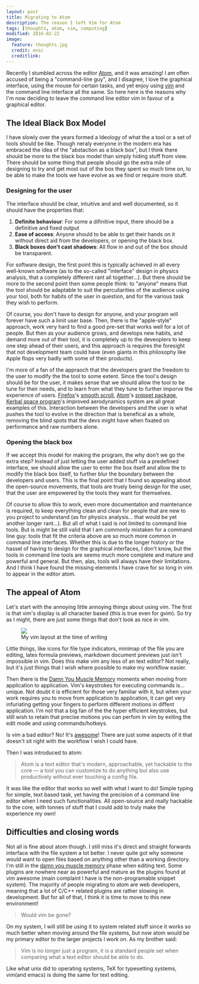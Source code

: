 ```yaml
---
layout: post
title: Migrating to Atom
description: The reason I left Vim for Atom
tags: [thoughts, atom, vim, computing]
modified: 2016-02-22
image:
  feature: thoughts.jpg
  credit: ensc
  creditlink:
---
```


Recently I stumbled across the editor [Atom](https://atom.io/), and it was amazing!
I am often accused of being a "command-line guy", and I disagree, I love the graphical interface, using the mouse for certain tasks, and yet enjoy using [vim](http://www.vim.org/) and the command line interface all the same. So here here is the reasons why I'm now deciding to leave the command line editor vim in favour of a graphical editor.

## The Ideal Black Box Model
I have slowly over the years formed a Ideology of what the a tool or a set of tools should be like. Though neraly everyone in the modern era has embraced the idea of the "abstaction as a black box", but I think there should be more to the black box model than simply hiding stuff from view. There should be some thing that people should go the extra mile of designing to try and get most out of the box they spent so much time on, to be able to make the tools we have evolve as we find or require more stuff.

### Designing for the user
The interface should be clear, intuitive and and well documented, so it should have the properties that:

   1. **Definite behaviour**: For some a difinitive input, there should be a definitive and fixed output
   2. **Ease of access**: Anyone should to be able to get their hands on it without direct aid from the developers, or opening the black box.
   3. **Black boxes don't cast shadows**: All flow in and out of the box should be transparent.

For software design, the first point this is typically achieved in all every well-known software (as to the so-called "interface" design in physics analysis, that a completely different rant all together...). But there should be more to the second point then some people think: to "anyone" means that the tool should be adaptable to suit the perculiarities of the audience using your tool, both for habits of the user in question, and for the various task they wish to perform.

Of course, you don't have to design for anyone, and your program will forever have such a limit user base. Then, there is the "apple-style" approach, work very hard to find a good pre-set that works well for a lot of people. But then as your audience grows, and develops new habits, and demand more out of their tool, it is completely up to the deveoplers to keep one step ahead of their users, and this approach is requires the foresight that not development team could have (even giants in this philosophy like Apple flops very badly with some of their products).

I'm more of a fan of the appraoch that the developers grant the freedom to the user to modify the the tool to some extent. Since the tool's design should be for the user, it makes sense that we should allow the tool to be tune for their needs, and to learn from what they tune to further imporve the experience of users. [Firefox](https://www.mozilla.org/en-US/firefox/new/)'s [smooth scroll](http://www.pcworld.com/article/221150/Firefox.html), [Atom](https://atom.io/)'s [snippet package](https://atom.io/packages/snippets), [Kerbal space program](https://kerbalspaceprogram.com/en/)'s improved aerodynamics system are all great examples of this. Interaction between the developers and the user is what pushes the tool to evolve in the direction that is benefical as a whole, removing the blind spots that the devs might have when fixated on performance and raw numbers alone.

### Opening the black box
If we accept this model for making the program, the why don't we go the extra step? Instead of just letting the user added stuff via a predefined interface, we should allow the user to enter the box itself and allow the to modify the black box itself, to further blur the boundary between the developers and users. This is the final point that I found so appealing about the open-source movements, that tools are truely being design for the user, that the user are empowered by the tools they want for themselves.

Of course to allow this to work, even more documentation and maintenance is required, to keep everything clean and clean for people that are new to you project to understand (as for physics analysis... that would be yet another longer rant...). But all of what I said is not limited to command line tools. But is might be still valid that I am commonly mistaken for a command line guy: tools that fit the criteria above are so much more common in command line interfaces. Whether this is due to the longer history or the hassel of having to design for the graphical interfaces, I don't know, but the tools in command line tools are seems much more complete and mature and powerful and general. But then, alas, tools will always have their limitations. And I think I have found the missing elements I have crave for so long in vim to appear in the editor atom.

## The appeal of Atom
Let's start with the annoying little annoying things about using vim.
The first is that vim's display is all character based (this is true even for gvim). So try as I might, there are just some things that don't look as nice in vim.

<figure>
   <img src="http://gdriv.es/ensc_github/vim_layout.png"/>
   <figcaption>My vim layout at the time of writing</figcaption>
</figure>

Little things, like icons for file type indicators, minimap of the file you are editing, latex formula previews, markdown document  previews just isn't impossible in vim. Does this make vim any less of an text editor? Not really, but it's just things that I wish where possible to make my workflow easier.

Then there is the [Damn You Muscle Memory](http://tvtropes.org/pmwiki/pmwiki.php/Main/DamnYouMuscleMemory) moments when moving from application to application. Vim's keystrokes for executing commands is... unique. Not doubt it is efficient for those very familiar with it, but when your work requires you to move from application to application, it can get very infuriating getting your fingers to perform different motions in diffent application. I'm not that a big fan of the the hyper efficient keystrokes, but still wish to retain that precise motions you can perfom in vim by exiting the edit mode and using commands/hotkeys.

Is vim a bad editor? No! It's [awesome](http://vimawesome.com/)! There are just some aspects of it that doesn't sit right with the workflow I wish I could have.

Then I was introduced to atom:

>   Atom is a text editor that's modern, approachable, yet hackable to the core — a tool you can customize to do anything but also use productively without ever touching a config file.

It was like the editor that works so well with what I want to do! Simple typing for simple, text based task, yet having the precision of a command line editor when I need such functionalities. All open-source and really hackable to the core, with tonnes of stuff that I could add to truly make the experience my own!

## Difficulties and closing words
Not all is fine about atom though. I still miss it's direct and straight forwards interface with the file system a lot better. I never quite got why someone would want to open files based on anything other than a working directory. I'm still in the [damn you muscle memory](http://tvtropes.org/pmwiki/pmwiki.php/Main/DamnYouMuscleMemory) phase when editing text. Some plugins are nowhere near as powerful and mature as the plugins found at vim awesome (main complaint I have is the non-programable snippet system). The majority of people migrating to atom are web developers, meaning that a lot of C/C++ related plugins are rather slowing in development. But for all of that, I think it is time to move to this new environment!

> Would vim be gone?

On my system, I will still be using it to system related stuff since it works so much better when moving around the file systems, but now atom would be my primary editor to the larger projects I work on. As my brother said:

> Vim is no longer just a program, it is a standard people set when comparing what a text editor should be able to do.

Like what unix did to operating systems, TeX for typesetting systems, vim(and emacs) is doing the same for text editing.
